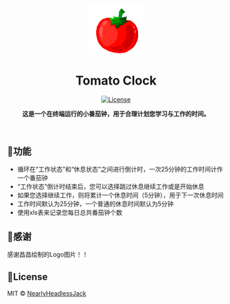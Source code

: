 
<div align="center"><img src="assets/Logo.png" alt="Tomato-Clock" width="25%"/><br>
  <h1>Tomato Clock</h1>
</div>

<div align="center">
<a href="https://opensource.org/licenses/MIT">
        <img src="https://img.shields.io/badge/License-MIT-brightgreen.svg" alt="License">
    </a><br>
  
**这是一个在终端运行的小番茄钟，用于合理计划您学习与工作的时间。**<br>

</div><br>

## 🔨功能
- 循环在“工作状态”和“休息状态”之间进行倒计时，一次25分钟的工作时间计作一个番茄钟
- “工作状态”倒计时结束后，您可以选择跳过休息继续工作或是开始休息
- 如果您选择继续工作，则将累计一个休息时间（5分钟），用于下一次休息时间
- 工作时间默认为25分钟，一个普通的休息时间默认为5分钟
- 使用xls表来记录您每日总共番茄钟个数
## 🌺感谢
感谢昌昌绘制的Logo图片！！



## 📃License
MIT © [NearlyHeadlessJack](https://github.com/NearlyHeadlessJack)





